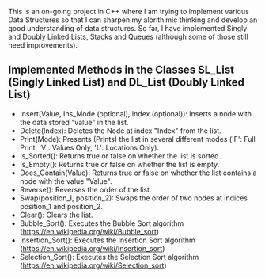 This is an on-going project in C++ where I am trying to implement various Data Structures so that I can
sharpen my alorithimic thinking and develop an good understanding of data structures. So far, I have implemented
Singly and Doubly Linked Lists, Stacks and Queues (although some of those still need improvements).

## Implemented Methods in the Classes SL_List (Singly Linked List) and DL_List (Doubly Linked List)

* Insert(Value, Ins_Mode (optional), Index (optional)): Inserts a node with the data stored "value" in the list.
* Delete(Index): Deletes the Node at index "Index" from the list.
* Print(Mode): Presents (Prints) the list in several different modes ('F': Full Print, 'V': Values Only, 'L': Locations Only).
* Is_Sorted(): Returns true or false on whether the list is sorted.
* Is_Empty(): Returns true or false on whether the list is empty.
* Does_Contain(Value): Returns true or false on whether the list contains a node with the value "Value".
* Reverse(): Reverses the order of the list.
* Swap(position_1, position_2): Swaps the order of two nodes at indices position_1 and position_2.
* Clear(): Clears the list.
* Bubble_Sort(): Executes the Bubble Sort algorithm (https://en.wikipedia.org/wiki/Bubble_sort)
* Insertion_Sort(): Executes the Insertion Sort algorithm (https://en.wikipedia.org/wiki/Insertion_sort)
* Selection_Sort(): Executes the Selection Sort algorithm (https://en.wikipedia.org/wiki/Selection_sort)
